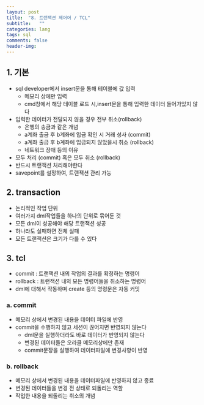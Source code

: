 ```yaml
---
layout: post
title:  "8. 트랜잭션 제어어 / TCL"
subtitle:   ""
categories: lang
tags: sql
comments: false
header-img: 
---
```


## 1. 기본
- sql developer에서 insert문을 통해 테이블에 값 입력
  - 메모리 상에만 입력
  - cmd창에서 해당 테이블 로드 시,insert문을 통해 입력한 데이터 들어가있지 않다
- 입력한 데이터가 전달되지 않을 경우 전부 취소(rollback)
  - 은행의 송금과 같은 개념
  - a계좌 출금 후 b계좌에 입금 확인 시 거래 성사 (commit)
  - a계좌 출금 후 b계좌에 입금되지 않았을시 취소 (rollback)
  - 네트워크 장애 등의 이유
- 모두 처리 (commit) 혹은 모두 취소 (rollback)
- 반드시 트랜잭션 처리해야한다
- savepoint를 설정하여, 트랜잭션 관리 가능

## 2. transaction
- 논리적인 작업 단위
- 여러가지 dml작업들을 하나의 단위로 묶어둔 것
- 모든 dml이 성공해야 해당 트랜잭션 성공
- 하나라도 실패하면 전체 실패
- 모든 트랜잭션은 크기가 다를 수 있다

## 3. tcl
- commit : 트랜잭션 내의 작업의 결과를 확정하는 명령어
- rollback : 트랜잭션 내의 모든 명령어들을 취소하는 명령어
- dml에 대해서 작동하며 create 등의 명령문은 자동 커밋

### a. commit
- 메모리 상에서 변경된 내용을 데이터 파일에 반영
- commit을 수행하지 않고 세션이 끊어지면 반영되지 않는다
  - dml문을 실행하더라도 바로 데이터가 반영되지 않는다
  - 변경된 데이터들은 오라클 메모리상에만 존재
  - commit문장을 실행하여 데이터파일에 변경사항이 반영

### b. rollback
- 메모리 상에서 변경된 내용을 데이터파일에 반영하지 않고 종료
- 변경된 데이터들을 변경 전 상태로 되돌리는 역할
- 작업한 내용을 되돌리는 취소의 개념

